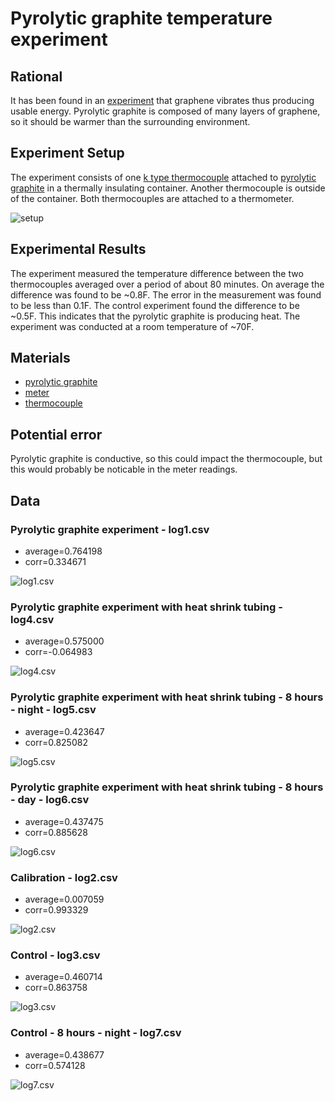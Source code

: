 # Pyrolytic graphite temperature experiment

## Rational
It has been found in an
[experiment](https://www.nextbigfuture.com/2020/10/tiny-energy-harvested-from-brownian-motion-could-replace-low-power-batteries.html)
that graphene vibrates thus producing usable energy.
Pyrolytic graphite is composed of many layers of graphene, so it should be warmer than the
surrounding environment.

## Experiment Setup
The experiment consists of one [k type thermocouple](https://en.wikipedia.org/wiki/Thermocouple#Type_K) attached to
[pyrolytic graphite](https://en.wikipedia.org/wiki/Pyrolytic_carbon) in a thermally
insulating container. Another thermocouple is outside of the container. Both thermocouples are
attached to a thermometer.

![setup](setup.png?raw=true)

## Experimental Results
The experiment measured the temperature difference between the two thermocouples averaged over a period
of about 80 minutes. On average the difference was found to be ~0.8F. The error in the measurement was
found to be less than 0.1F. The control experiment found the difference to be ~0.5F. This indicates that
the pyrolytic graphite is producing heat. The experiment was conducted at a room temperature of ~70F.

## Materials
* [pyrolytic graphite](https://unitednuclear.com/index.php?main_page=product_info&cPath=16_17_69&products_id=527)
* [meter](https://www.fluke.com/en-us/product/temperature-measurement/ir-thermometers/fluke-54-ii)
* [thermocouple](https://www.fluke.com/en-us/product/accessories/probes/fluke-80pk-1)

## Potential error
Pyrolytic graphite is conductive, so this could impact the thermocouple, but this would probably be noticable
in the meter readings.

## Data

### Pyrolytic graphite experiment - log1.csv
* average=0.764198
* corr=0.334671

![log1.csv](log1.png?raw=true)

### Pyrolytic graphite experiment with heat shrink tubing - log4.csv
* average=0.575000
* corr=-0.064983

![log4.csv](log4.png?raw=true)

### Pyrolytic graphite experiment with heat shrink tubing - 8 hours - night - log5.csv
* average=0.423647
* corr=0.825082

![log5.csv](log5.png?raw=true)

### Pyrolytic graphite experiment with heat shrink tubing - 8 hours - day - log6.csv
* average=0.437475
* corr=0.885628

![log6.csv](log6.png?raw=true)

### Calibration - log2.csv
* average=0.007059
* corr=0.993329

![log2.csv](log2.png?raw=true)

### Control - log3.csv
* average=0.460714
* corr=0.863758

![log3.csv](log3.png?raw=true)

### Control - 8 hours - night - log7.csv
* average=0.438677
* corr=0.574128

![log7.csv](log7.png?raw=true)

